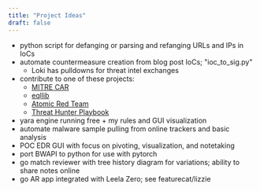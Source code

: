 ```yaml
---
title: "Project Ideas"
draft: false
---
```


- python script for defanging or parsing and refanging URLs and IPs in IoCs
- automate countermeasure creation from blog post IoCs; "ioc_to_sig.py"
  - Loki has pulldowns for threat intel exchanges
- contribute to one of these projects:
  - [MITRE CAR](https://car.mitre.org/)
  - [eqllib](https://github.com/endgameinc/eqllib)
  - [Atomic Red Team](https://atomicredteam.io/)
  - [Threat Hunter Playbook](https://github.com/hunters-forge/ThreatHunter-Playbook)
- yara engine running free + my rules and GUI visualization
- automate malware sample pulling from online trackers and basic analysis
- POC EDR GUI with focus on pivoting, visualization, and notetaking
- port BWAPI to python for use with pytorch
- go match reviewer with tree history diagram for variations; ability to share notes online
- go AR app integrated with Leela Zero; see featurecat/lizzie
